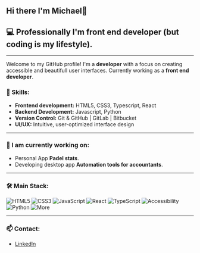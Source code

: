 ## Hi there I'm Michael👋
## 💻 Professionally I'm front end developer (but coding is my lifestyle).

---

Welcome to my GitHub profile! I'm a **developer** with a focus on creating accessible and beautifull user interfaces. Currently working as a **front end developer**.

### 🚀 Skills:
- **Frontend development:** HTML5, CSS3, Typescript, React
- **Backend Development:** Javascript, Python
- **Version Control:** Git & GitHub | GitLab | Bitbucket
- **UI/UX:** Intuitive, user-optimized interface design

---

### 🌱 I am currently working on:
- Personal App **Padel stats**.
- Developing desktop app **Automation tools for accountants**.

---

### 🛠 Main Stack:
![HTML5](https://img.shields.io/badge/HTML5-E34F26?style=for-the-badge&logo=html5&logoColor=white)
![CSS3](https://img.shields.io/badge/CSS3-1572B6?style=for-the-badge&logo=css3&logoColor=white)
![JavaScript](https://img.shields.io/badge/JavaScript-F7DF1E?style=for-the-badge&logo=javascript&logoColor=black)
![React](https://img.shields.io/badge/React-61DAFB?style=for-the-badge&logo=react&logoColor=black)
![TypeScript](https://img.shields.io/badge/TypeScript-007ACC?style=for-the-badge&logo=typescript&logoColor=white)
![Accessibility](https://img.shields.io/badge/Accessibility-a11y-000000?style=for-the-badge&logo=accessibility&logoColor=white)
![Python](https://img.shields.io/badge/Python-3776AB?style=for-the-badge&logo=python&logoColor=white)
![More](https://img.shields.io/badge/More...-555555?style=for-the-badge&logo=more&logoColor=white)

---

### 📫 Contact:
- [LinkedIn](https://www.linkedin.com/in/michael-s-peralta-3ab681b0/)

<!--
**MichaelSPeralta/MichaelSPeralta** is a ✨ _special_ ✨ repository because its `README.md` (this file) appears on your GitHub profile.

Here are some ideas to get you started:

- 🔭 I’m currently working on ...
- 🌱 I’m currently learning ...
- 👯 I’m looking to collaborate on ...
- 🤔 I’m looking for help with ...
- 💬 Ask me about ...
- 📫 How to reach me: ...
- 😄 Pronouns: ...
- ⚡ Fun fact: ...
-->
